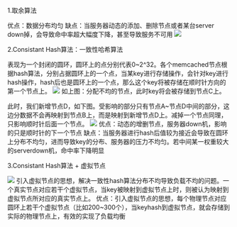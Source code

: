 1.取余算法

优点：数据分布均匀
缺点：当服务器动态的添加、删除节点或者某台server down掉，会导致命中率超大幅度下降，甚至导致服务不可用
![](assets/markdown-img-paste-20180907103543415.png)

2.Consistant Hash算法：一致性哈希算法

表现为一个封闭的圆环，圆环上的点分别代表0~2^32。各个memcached节点根据hash算法，分别占据圆环上的一个点，当某key进行存储操作，会针对key进行hash操作，hash后也是圆环上的一个点，那么这个key将被存储在顺时针方向的第一个节点上。
![](assets/markdown-img-paste-20180907103552219.png)
如上图：分配不均的节点，此时key将会被存储到节点C上。

此时，我们新增节点D，如下图。受影响的部分只有节点A~节点D中间的部分，这边分数据不会再映射到节点B上，而是映射到新增节点D上。减掉一个节点同理，只影响顺时针后面一个节点。
![](assets/markdown-img-paste-20180907103609106.png)
优点：动态的增删节点，服务器down机，影响的只是顺时针的下一个节点
缺点：当服务器进行hash后值较为接近会导致在圆环上分布不均匀，进而导致key的分布、服务器的压力不均匀。若中间某一权重较大的serverdown机，命中率下降明显



3.Consistant Hash算法 + 虚拟节点

![](assets/markdown-img-paste-20180907103622265.png)
引入虚拟节点的思想，解决一致性hash算法分布不均导致负载不均的问题。一个真实节点对应若干个虚拟节点，当key被映射到虚拟节点上时，则被认为映射到虚拟节点所对应的真实节点上。
优点：引入虚拟节点的思想，每个物理节点对应圆环上若干个虚拟节点（比如200~300个），当keyhash到虚拟节点，就会存储到实际的物理节点上，有效的实现了负载均衡
